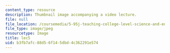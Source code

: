 ```yaml
---
content_type: resource
description: Thumbnail image accompanying a video lecture.
file: null
file_location: /coursemedia/5-95j-teaching-college-level-science-and-engineering-spring-2009/b3fb7afc88d56f145dbd4c362291e574_lec5.jpg
file_type: image/jpeg
resourcetype: Image
title: lec5
uid: b3fb7afc-88d5-6f14-5dbd-4c362291e574
---
```

